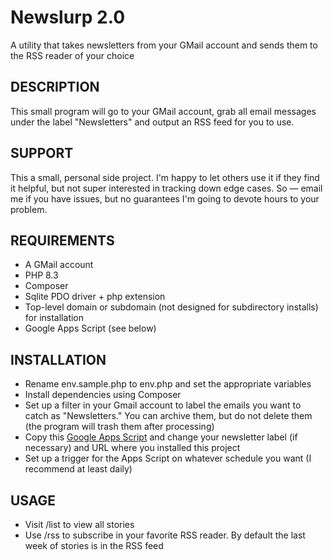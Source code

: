 # Newslurp 2.0

A utility that takes newsletters from your GMail account and sends them to the RSS reader of your choice

## DESCRIPTION

This small program will go to your GMail account, grab all email messages under the label "Newsletters" and output an
RSS feed for you to use.

## SUPPORT

This a small, personal side project. I'm happy to let others use it if they find it helpful, but not super interested in
tracking down edge cases. So — email me if you have issues, but no guarantees I'm going to devote hours to your problem.

## REQUIREMENTS

- A GMail account
- PHP 8.3
- Composer
- Sqlite PDO driver + php extension
- Top-level domain or subdomain (not designed for subdirectory installs) for installation
- Google Apps Script (see below)

## INSTALLATION

- Rename env.sample.php to env.php and set the appropriate variables
- Install dependencies using Composer
- Set up a filter in your Gmail account to label the emails you want to catch as "Newsletters." You can archive them,
  but do not delete them (the program will trash them after processing)
- Copy
  this [Google Apps Script](https://script.google.com/d/1vdq1mfdVwB_ep4gyORGum6MvXCwYZWxqj_jp2fwquGxFLoJwYBvlZDBh/edit?usp=sharing)
  and change your newsletter label (if necessary) and URL where you installed this project
- Set up a trigger for the Apps Script on whatever schedule you want (I recommend at least daily)

## USAGE

- Visit /list to view all stories
- Use /rss to subscribe in your favorite RSS reader. By default the last week of stories is in the RSS feed
